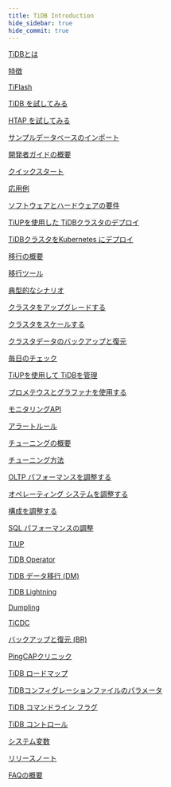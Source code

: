 ```yaml
---
title: TiDB Introduction
hide_sidebar: true
hide_commit: true
---
```


<LearningPathContainer platform="tidb" title="TiDB" subTitle="TiDB is an open-source distributed SQL database that supports Hybrid Transactional and Analytical Processing (HTAP) workloads. Find the guide, samples, and references you need to use TiDB.">

<!-- Localization note for TiDB:

- English: use distributed SQL, and start to emphasize HTAP
- Chinese: can keep "NewSQL" and emphasize one-stop real-time HTAP ("一栈式实时 HTAP")
- Japanese: use NewSQL because it is well-recognized

-->

<LearningPath label="Learn" icon="cloud1">

[TiDBとは](https://docs.pingcap.com/tidb/v7.1/overview)

[特徴](https://docs.pingcap.com/tidb/v7.1/basic-features)

[TiFlash](https://docs.pingcap.com/tidb/v7.1/tiflash-overview)

</LearningPath>

<LearningPath label="Try" icon="cloud5">

[TiDB を試してみる](https://docs.pingcap.com/tidb/v7.1/quick-start-with-tidb)

[HTAP を試してみる](https://docs.pingcap.com/tidb/v7.1/quick-start-with-htap)

[サンプルデータベースのインポート](https://docs.pingcap.com/tidb/v7.1/import-example-data)

</LearningPath>

<LearningPath label="Develop" icon="doc8">

[開発者ガイドの概要](https://docs.pingcap.com/tidb/v7.1/dev-guide-overview)

[クイックスタート](https://docs.pingcap.com/tidb/v7.1/dev-guide-build-cluster-in-cloud)

[応用例](https://docs.pingcap.com/tidb/v7.1/dev-guide-sample-application-java-spring-boot)

</LearningPath>

<LearningPath label="Deploy" icon="deploy">

[ソフトウェアとハードウェアの要件](https://docs.pingcap.com/tidb/v7.1/hardware-and-software-requirements)

[TiUPを使用した TiDBクラスタのデプロイ](https://docs.pingcap.com/tidb/v7.1/production-deployment-using-tiup)

[TiDBクラスタをKubernetes にデプロイ](https://docs.pingcap.com/tidb-in-kubernetes/stable)

</LearningPath>

<LearningPath label="Migrate" icon="cloud3">

[移行の概要](https://docs.pingcap.com/tidb/v7.1/migration-overview)

[移行ツール](https://docs.pingcap.com/tidb/v7.1/migration-tools)

[典型的なシナリオ](https://docs.pingcap.com/tidb/v7.1/migrate-aurora-to-tidb)

</LearningPath>

<LearningPath label="Maintain" icon="maintain">

[クラスタをアップグレードする](https://docs.pingcap.com/tidb/v7.1/upgrade-tidb-using-tiup)

[クラスタをスケールする](https://docs.pingcap.com/tidb/v7.1/scale-tidb-using-tiup)

[クラスタデータのバックアップと復元](https://docs.pingcap.com/tidb/v7.1/backup-and-restore-overview)

[毎日のチェック](https://docs.pingcap.com/tidb/v7.1/daily-check)

[TiUPを使用して TiDBを管理](https://docs.pingcap.com/tidb/v7.1/maintain-tidb-using-tiup)

</LearningPath>

<LearningPath label="Monitor" icon="cloud6">

[プロメテウスとグラファナを使用する](https://docs.pingcap.com/tidb/v7.1/tidb-monitoring-framework)

[モニタリングAPI](https://docs.pingcap.com/tidb/v7.1/tidb-monitoring-api)

[アラートルール](https://docs.pingcap.com/tidb/v7.1/alert-rules)

</LearningPath>

<LearningPath label="Tune" icon="tidb-cloud-tune">

[チューニングの概要](https://docs.pingcap.com/tidb/v7.1/performance-tuning-overview)

[チューニング方法](https://docs.pingcap.com/tidb/v7.1/performance-tuning-methods)

[OLTP パフォーマンスを調整する](https://docs.pingcap.com/tidb/v7.1/performance-tuning-practices)

[オペレーティング システムを調整する](https://docs.pingcap.com/tidb/v7.1/tune-operating-system)

[構成を調整する](https://docs.pingcap.com/tidb/v7.1/configure-memory-usage)

[SQL パフォーマンスの調整](https://docs.pingcap.com/tidb/v7.1/sql-tuning-overview)

</LearningPath>

<LearningPath label="Tools" icon="doc7">

[TiUP](https://docs.pingcap.com/tidb/v7.1/tiup-overview)

[TiDB Operator](https://docs.pingcap.com/tidb/v7.1/tidb-operator-overview)

[TiDB データ移行 (DM)](https://docs.pingcap.com/tidb/v7.1/dm-overview)

[TiDB Lightning](https://docs.pingcap.com/tidb/v7.1/tidb-lightning-overview)

[Dumpling](https://docs.pingcap.com/tidb/v7.1/dumpling-overview)

[TiCDC](https://docs.pingcap.com/tidb/v7.1/ticdc-overview)

[バックアップと復元 (BR)](https://docs.pingcap.com/tidb/v7.1/backup-and-restore-overview)

[PingCAPクリニック](https://docs.pingcap.com/tidb/v7.1/clinic-introduction)

</LearningPath>

<LearningPath label="Reference" icon="cloud-dev">

[TiDB ロードマップ](https://docs.pingcap.com/tidb/dev/tidb-roadmap)

[TiDBコンフィグレーションファイルのパラメータ](https://docs.pingcap.com/tidb/v7.1/tidb-configuration-file)

[TiDB コマンドライン フラグ](https://docs.pingcap.com/tidb/v7.1/command-line-flags-for-tidb-configuration)

[TiDB コントロール](https://docs.pingcap.com/tidb/v7.1/tidb-control)

[システム変数](https://docs.pingcap.com/tidb/v7.1/system-variables)

[リリースノート](https://docs.pingcap.com/tidb/v7.1/release-notes)

[FAQの概要](https://docs.pingcap.com/tidb/v7.1/faq-overview)

</LearningPath>

</LearningPathContainer>

